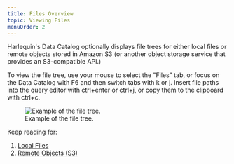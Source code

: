 ```yaml
---
title: Files Overview
topic: Viewing Files
menuOrder: 2
---
```


<script>
    import Key from "$lib/components/key.svelte"
    import file_tree from "$lib/assets/docs/file-tree.png"
</script>

Harlequin's Data Catalog optionally displays file trees for either local files or remote objects stored in Amazon S3 (or another object storage service that provides an S3-compatible API.)

To view the file tree, use your mouse to select the "Files" tab, or focus on the Data Catalog with <Key>F6</Key> and then switch tabs with <Key>k</Key> or <Key>j</Key>. Insert file paths into the query editor with <Key>ctrl+enter</Key> or <Key>ctrl+j</Key>, or copy them to the clipboard with <Key>ctrl+c</Key>.

<div class="flex flex-wrap justify-center py-2">
    <figure>
        <img src={file_tree} alt="Example of the file tree."  class="h-auto w-full max-h-80">
        <figcaption class="text-center text-sm text-purple font-bold">Example of the file tree.</figcaption>
    </figure>
</div>

Keep reading for:

1. [Local Files](local)
2. [Remote Objects (S3)](remote)
